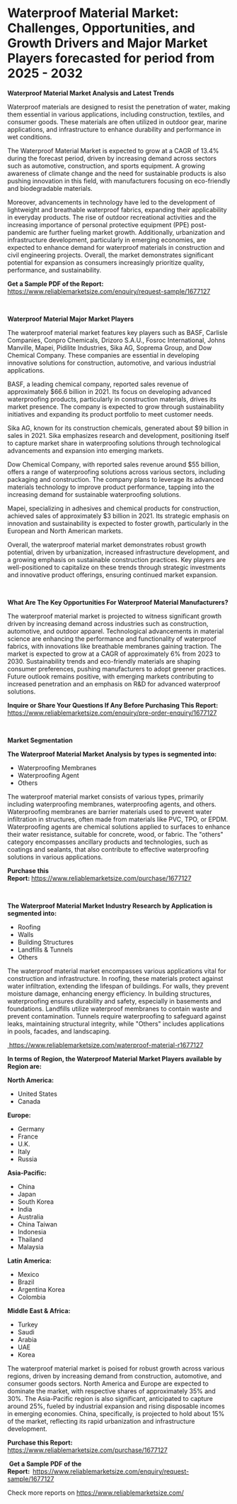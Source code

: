<p><h1>Waterproof Material Market: Challenges, Opportunities, and Growth Drivers and Major Market Players forecasted for period from 2025 - 2032</h1></p><p><strong>Waterproof Material Market Analysis and Latest Trends</strong></p>
<p><p>Waterproof materials are designed to resist the penetration of water, making them essential in various applications, including construction, textiles, and consumer goods. These materials are often utilized in outdoor gear, marine applications, and infrastructure to enhance durability and performance in wet conditions.</p><p>The Waterproof Material Market is expected to grow at a CAGR of 13.4% during the forecast period, driven by increasing demand across sectors such as automotive, construction, and sports equipment. A growing awareness of climate change and the need for sustainable products is also pushing innovation in this field, with manufacturers focusing on eco-friendly and biodegradable materials. </p><p>Moreover, advancements in technology have led to the development of lightweight and breathable waterproof fabrics, expanding their applicability in everyday products. The rise of outdoor recreational activities and the increasing importance of personal protective equipment (PPE) post-pandemic are further fueling market growth. Additionally, urbanization and infrastructure development, particularly in emerging economies, are expected to enhance demand for waterproof materials in construction and civil engineering projects. Overall, the market demonstrates significant potential for expansion as consumers increasingly prioritize quality, performance, and sustainability.</p></p>
<p><strong>Get a Sample PDF of the Report:&nbsp;</strong> <a href="https://www.reliablemarketsize.com/enquiry/request-sample/1677127?utm_campaign=2281&utm_medium=2&utm_source=Github&utm_content=ia&utm_term=31032025&utm_id=waterproof-material">https://www.reliablemarketsize.com/enquiry/request-sample/1677127</a></p>
<p>&nbsp;</p>
<p><strong>Waterproof Material Major Market Players</strong></p>
<p><p>The waterproof material market features key players such as BASF, Carlisle Companies, Conpro Chemicals, Drizoro S.A.U., Fosroc International, Johns Manville, Mapei, Pidilite Industries, Sika AG, Soprema Group, and Dow Chemical Company. These companies are essential in developing innovative solutions for construction, automotive, and various industrial applications.</p><p>BASF, a leading chemical company, reported sales revenue of approximately $66.6 billion in 2021. Its focus on developing advanced waterproofing products, particularly in construction materials, drives its market presence. The company is expected to grow through sustainability initiatives and expanding its product portfolio to meet customer needs.</p><p>Sika AG, known for its construction chemicals, generated about $9 billion in sales in 2021. Sika emphasizes research and development, positioning itself to capture market share in waterproofing solutions through technological advancements and expansion into emerging markets.</p><p>Dow Chemical Company, with reported sales revenue around $55 billion, offers a range of waterproofing solutions across various sectors, including packaging and construction. The company plans to leverage its advanced materials technology to improve product performance, tapping into the increasing demand for sustainable waterproofing solutions.</p><p>Mapei, specializing in adhesives and chemical products for construction, achieved sales of approximately $3 billion in 2021. Its strategic emphasis on innovation and sustainability is expected to foster growth, particularly in the European and North American markets.</p><p>Overall, the waterproof material market demonstrates robust growth potential, driven by urbanization, increased infrastructure development, and a growing emphasis on sustainable construction practices. Key players are well-positioned to capitalize on these trends through strategic investments and innovative product offerings, ensuring continued market expansion.</p></p>
<p>&nbsp;</p>
<p><strong>What Are The Key Opportunities For Waterproof Material Manufacturers?</strong></p>
<p><p>The waterproof material market is projected to witness significant growth driven by increasing demand across industries such as construction, automotive, and outdoor apparel. Technological advancements in material science are enhancing the performance and functionality of waterproof fabrics, with innovations like breathable membranes gaining traction. The market is expected to grow at a CAGR of approximately 6% from 2023 to 2030. Sustainability trends and eco-friendly materials are shaping consumer preferences, pushing manufacturers to adopt greener practices. Future outlook remains positive, with emerging markets contributing to increased penetration and an emphasis on R&D for advanced waterproof solutions.</p></p>
<p><strong>Inquire or Share Your Questions If Any Before Purchasing This Report:</strong> <a href="https://www.reliablemarketsize.com/enquiry/pre-order-enquiry/1677127?utm_campaign=2281&utm_medium=2&utm_source=Github&utm_content=ia&utm_term=31032025&utm_id=waterproof-material">https://www.reliablemarketsize.com/enquiry/pre-order-enquiry/1677127</a></p>
<p>&nbsp;</p>
<p><strong>Market Segmentation</strong></p>
<p><strong>The Waterproof Material Market Analysis by types is segmented into:</strong></p>
<p><ul><li>Waterproofing Membranes</li><li>Waterproofing Agent</li><li>Others</li></ul></p>
<p><p>The waterproof material market consists of various types, primarily including waterproofing membranes, waterproofing agents, and others. Waterproofing membranes are barrier materials used to prevent water infiltration in structures, often made from materials like PVC, TPO, or EPDM. Waterproofing agents are chemical solutions applied to surfaces to enhance their water resistance, suitable for concrete, wood, or fabric. The "others" category encompasses ancillary products and technologies, such as coatings and sealants, that also contribute to effective waterproofing solutions in various applications.</p></p>
<p><strong>Purchase this Report:&nbsp;</strong><a href="https://www.reliablemarketsize.com/purchase/1677127?utm_campaign=2281&utm_medium=2&utm_source=Github&utm_content=ia&utm_term=31032025&utm_id=waterproof-material">https://www.reliablemarketsize.com/purchase/1677127</a></p>
<p>&nbsp;</p>
<p><strong>The Waterproof Material Market Industry Research by Application is segmented into:</strong></p>
<p><ul><li>Roofing</li><li>Walls</li><li>Building Structures</li><li>Landfills & Tunnels</li><li>Others</li></ul></p>
<p><p>The waterproof material market encompasses various applications vital for construction and infrastructure. In roofing, these materials protect against water infiltration, extending the lifespan of buildings. For walls, they prevent moisture damage, enhancing energy efficiency. In building structures, waterproofing ensures durability and safety, especially in basements and foundations. Landfills utilize waterproof membranes to contain waste and prevent contamination. Tunnels require waterproofing to safeguard against leaks, maintaining structural integrity, while "Others" includes applications in pools, facades, and landscaping.</p></p>
<p><a href="https://www.reliablemarketsize.com/waterproof-material-r1677127?utm_campaign=2281&utm_medium=2&utm_source=Github&utm_content=ia&utm_term=31032025&utm_id=waterproof-material">&nbsp;https://www.reliablemarketsize.com/waterproof-material-r1677127</a></p>
<p><strong>In terms of Region, the Waterproof Material Market Players available by Region are:</strong></p>
<p>
    <p> <strong> North America: </strong>
        <ul>
            <li>United States</li>
            <li>Canada</li>
        </ul>
        </p> 
    <p> <strong> Europe: </strong>
        <ul>
            <li>Germany</li>
            <li>France</li>
            <li>U.K.</li>
            <li>Italy</li>
            <li>Russia</li>
        </ul>
        </p> 
    <p> <strong> Asia-Pacific: </strong>
        <ul>
            <li>China</li>
            <li>Japan</li>
            <li>South Korea</li>
            <li>India</li>
            <li>Australia</li>
            <li>China Taiwan</li>
            <li>Indonesia</li>
            <li>Thailand</li>
            <li>Malaysia</li>
        </ul>
        </p> 
    <p> <strong> Latin America: </strong>
        <ul>
            <li>Mexico</li>
            <li>Brazil</li>
            <li>Argentina Korea</li>
            <li>Colombia</li>
        </ul>
        </p> 
    <p> <strong> Middle East & Africa: </strong>
        <ul>
            <li>Turkey</li>
            <li>Saudi</li>
            <li>Arabia</li>
            <li>UAE</li>
            <li>Korea</li>
        </ul>
    </p>
    </p>
<p><p>The waterproof material market is poised for robust growth across various regions, driven by increasing demand from construction, automotive, and consumer goods sectors. North America and Europe are expected to dominate the market, with respective shares of approximately 35% and 30%. The Asia-Pacific region is also significant, anticipated to capture around 25%, fueled by industrial expansion and rising disposable incomes in emerging economies. China, specifically, is projected to hold about 15% of the market, reflecting its rapid urbanization and infrastructure development.</p></p>
<p><strong>Purchase this Report: </strong><a href="https://www.reliablemarketsize.com/purchase/1677127?utm_campaign=2281&utm_medium=2&utm_source=Github&utm_content=ia&utm_term=31032025&utm_id=waterproof-material">https://www.reliablemarketsize.com/purchase/1677127</a></p>
<p>&nbsp;<strong>Get a Sample PDF of the Report:&nbsp;&nbsp;</strong><a href="https://www.reliablemarketsize.com/enquiry/request-sample/1677127?utm_campaign=2281&utm_medium=2&utm_source=Github&utm_content=ia&utm_term=31032025&utm_id=waterproof-material">https://www.reliablemarketsize.com/enquiry/request-sample/1677127</a></p>
<p><strong></strong></p>
<p>Check more reports on <a href="https://www.reliablemarketsize.com/?utm_campaign=2281&utm_medium=2&utm_source=Github&utm_content=ia&utm_term=31032025&utm_id=waterproof-material">https://www.reliablemarketsize.com/</a></p>